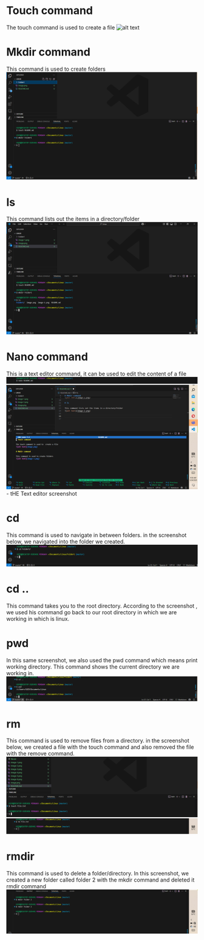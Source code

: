 # Touch command

The touch command is used to  create a file
![alt text](https://github.com/Bukolaaa/Linux/issues/1#issue-2945592543)

# Mkdir command

This command is used to create folders
![alt text](image-1.png)

# ls

This command lists out the items in a directory/folder
![alt text](image-2.png)

# Nano command

This is a text editor command, it can be used to edit the content of a file
![alt text](image-4.png)
![alt text](image-3.png)- tHE Text editor screenshot

# cd

This command is used to navigate in between folders. in the screenshot below, we navigated into the folder we created.
![alt text](image-5.png)

# cd ..
This command takes you to the root directory. According to the screenshot , we used his command go back to our root directory in which we are working in which is linux.
# pwd 
In this same screenshot, we also used the pwd command which means print working directory. This command shows the current directory we are working in.
![alt text](image-6.png)

# rm 
This command is used to remove files from a directory. in the screenshot below, we created a file with the touch command and also removed the file with the remove command.
![alt text](image-7.png)
![alt text](image-8.png)

# rmdir
This command is used to delete a folder/directory. In this screenshot, we created a new folder called folder 2 with the mkdir command and deleted it rmdir command
![alt text](image-9.png)
